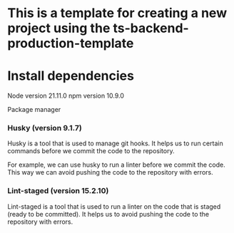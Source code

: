 # This is a template for creating a new project using the ts-backend-production-template


# Install dependencies
Node version 21.11.0
npm version 10.9.0

Package manager
### Husky (version 9.1.7)

Husky is a tool that is used to manage git hooks. It helps us to run certain commands before we commit the code to the repository.

For example, we can use husky to run a linter before we commit the code. This way we can avoid pushing the code to the repository with errors.

### Lint-staged (version 15.2.10)

Lint-staged is a tool that is used to run a linter on the code that is staged (ready to be committed). It helps us to avoid pushing the code to the repository with errors.
 